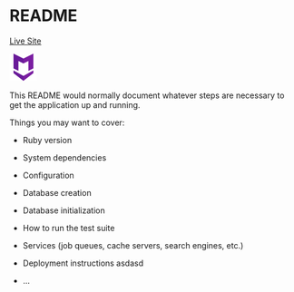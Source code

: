 # README

[Live Site](https://nile-fullstack.herokuapp.com/#/)


![Nile](https://github.com/adam-p/markdown-here/raw/master/src/common/images/icon48.png "Nile")




This README would normally document whatever steps are necessary to get the
application up and running.

Things you may want to cover:

* Ruby version

* System dependencies

* Configuration

* Database creation

* Database initialization

* How to run the test suite

* Services (job queues, cache servers, search engines, etc.)

* Deployment instructions
asdasd
* ...
